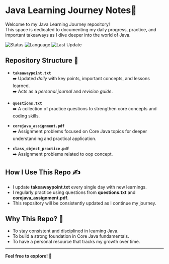 # Java Learning Journey Notes🚀

Welcome to my Java Learning Journey repository!  
This space is dedicated to documenting my daily progress, practice, and important takeaways as I dive deeper into the world of Java.

![Status](https://img.shields.io/badge/Status-Ongoing-success)
![Language](https://img.shields.io/badge/Language-Java-orange)
![Last Update](https://img.shields.io/badge/Last_Update-Daily-blue)

## Repository Structure 📂

- **`takeawaypoint.txt`**  
  ➡️ Updated *daily* with key points, important concepts, and lessons learned.  
  ➡️ Acts as a *personal journal* and *revision guide*.

- **`questions.txt`**  
  ➡️ A collection of practice questions to strengthen core concepts and coding skills.

- **`corejava_assignment.pdf`**  
  ➡️ Assignment problems focused on Core Java topics for deeper understanding and practical application.

- **`class_object_practice.pdf`**  
  ➡️ Assignment problems related to oop concept.

## How I Use This Repo ✍️

- I update **takeawaypoint.txt** every single day with new learnings.
- I regularly practice using questions from **questions.txt** and **corejava_assignment.pdf**.
- This repository will be consistently updated as I continue my journey.

## Why This Repo? 🌟

- To stay consistent and disciplined in learning Java.
- To build a strong foundation in Core Java fundamentals.
- To have a personal resource that tracks my growth over time.

---

**Feel free to explore! 🚀**
